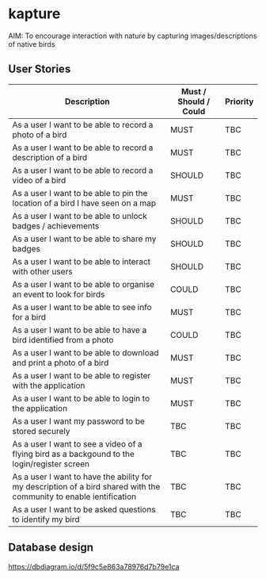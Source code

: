 # kapture
AIM: To encourage interaction with nature by capturing images/descriptions of native birds

## User Stories 

| Description | Must / Should / Could | Priority | 
| ------------- | ------------- | ------------- |
| As a user I want to be able to record a photo of a bird  | MUST | TBC |
| As a user I want to be able to record a description of a bird  |  MUST | TBC |
| As a user I want to be able to record a video of a bird | SHOULD | TBC |
| As a user I want to be able to pin the location of a bird I have seen on a map | MUST | TBC |
| As a user I want to be able to unlock badges / achievements | SHOULD | TBC |
| As a user I want to be able to share my badges | SHOULD | TBC |
| As a user I want to be able to interact with other users | SHOULD | TBC |
| As a user I want to be able to organise an event to look for birds | COULD | TBC |
| As a user I want to be able to see info for a bird | MUST | TBC |
| As a user I want to be able to have a bird identified from a photo | COULD | TBC |
| As a user I want to be able to download and print a photo of a bird | MUST | TBC |
| As a user I want to be able to register with the application | MUST | TBC |
| As a user I want to be able to login to the application | MUST | TBC |
| As a user I want my password to be stored securely | TBC | TBC |
| As a user I want to see a video of a flying bird as a backgound to the login/register screen |  TBC | TBC |
| As a user I want to have the ability for my description of a bird shared with the community to enable ientification | TBC | TBC |
| As a user I want to be asked questions to identify my bird | TBC | TBC |


## Database design
https://dbdiagram.io/d/5f9c5e863a78976d7b79e1ca
